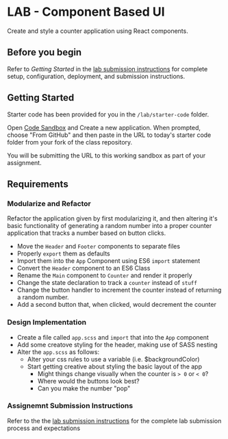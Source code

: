 # LAB - Component Based UI

Create and style a counter application using React components.

## Before you begin
Refer to *Getting Started*  in the [lab submission instructions](../../../reference/submission-instructions/labs/README.md) for complete setup, configuration, deployment, and submission instructions.

## Getting Started

Starter code has been provided for you in the `/lab/starter-code` folder. 

Open [Code Sandbox](http://codesandbox.io) and Create a new application. When prompted, choose "From GitHub" and then paste in the URL to today's starter code folder from your fork of the class repository.

You will be submitting the URL to this working sandbox as part of your assignment.


## Requirements

### Modularize and Refactor

Refactor the application given by first modularizing it, and then altering it's basic functionality of generating a random number into a proper counter application that tracks a number based on button clicks.

* Move the `Header` and `Footer` components to separate files
* Properly `export` them as defaults
* Import them into the `App` Component using ES6 `import` statement
* Convert the `Header` component to an ES6 Class
* Rename the `Main` component to `Counter` and render it properly
* Change the state declaration to track a `counter` instead of `stuff`
* Change the button handler to increment the counter instead of returning a random number.
* Add a second button that, when clicked, would decrement the counter

### Design Implementation
* Create a file called `app.scss` and `import` that into the `App` component
* Add some creatove styling for the header, making use of SASS nesting
* Alter the `app.scss` as follows:
  * Alter your css rules to use a variable (i.e. $backgroundColor)
  * Start getting creative about styling the basic layout of the app
    * Might things change visually when the counter is `> 0` or `< 0`?
    * Where would the buttons look best?
    * Can you make the number "pop"

### Assignemnt Submission Instructions
Refer to the the [lab submission instructions](../../../reference/submission-instructions/labs/README.md) for the complete lab submission process and expectations
